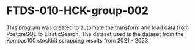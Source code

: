 # FTDS-010-HCK-group-002
This program was created to automate the transform and load data from PostgreSQL to ElasticSearch. The dataset used is the dataset from the Kompas100 stockbit scrapping results from 2021 - 2023.
